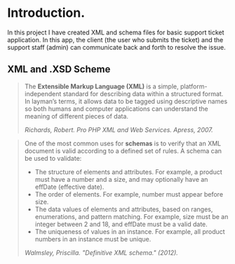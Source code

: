 # Introduction.
In this project I have created XML and schema files for basic support ticket application. In this app, the client (the user who submits the ticket) and the support staff (admin) can communicate back and forth to resolve the issue.

## XML and .XSD Scheme

> The **Extensible Markup Language (XML)** is a simple, platform-independent standard for describing data within a structured format. In layman’s terms, it allows data to be tagged using descriptive names so both humans and computer applications can understand the meaning of different pieces of data.
> 
>  *Richards, Robert. Pro PHP XML and Web Services. Apress, 2007.*


> One of the most common uses for **schemas** is to verify that an XML document is valid according to a defined set of rules. A schema can be used to validate: 
> - The structure of elements and attributes. For example, a product must have a number and a size, and may optionally have an effDate (effective date). 
> - The order of elements. For example, number must appear before size. 
> - The data values of elements and attributes, based on ranges, enumerations, and pattern matching. For example, size must be an integer between 2 and 18, and effDate must be a valid date. 
> - The uniqueness of values in an instance. For example, all product numbers in an instance must be unique.
> 
> *Walmsley, Priscilla. "Definitive XML schema." (2012).*


